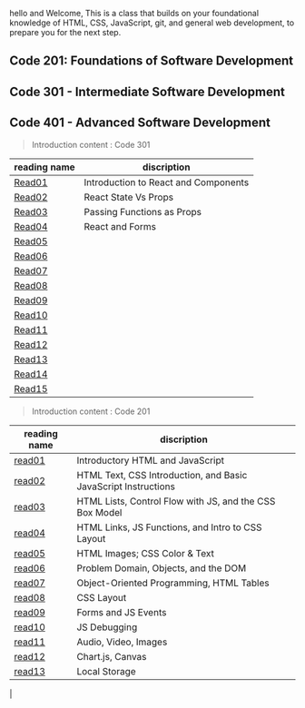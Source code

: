 hello and  Welcome,  This is a class that builds on your foundational knowledge of HTML, CSS, JavaScript, git, and general web development, to prepare you for the next step.

## Code 201: Foundations of Software Development

## Code 301 - Intermediate Software Development 

## Code 401 - Advanced Software Development




> Introduction content : Code 301

| reading name                                                   | discription                                                    |
| -------------------------------------------------------------- | -------------------------------------------------------------- |
| [Read01](https://abu-nofal.github.io/Reading-notes-/Reading-note-301/Read01) |  Introduction to React and Components                            |
| [Read02](https://abu-nofal.github.io/Reading-notes-/Reading-note-301/Read02) | React State Vs Props |
| [Read03](https://abu-nofal.github.io/Reading-notes-/Reading-note-301/Read03) |  Passing Functions as Props      |
| [Read04](https://abu-nofal.github.io/Reading-notes-/Reading-note-301/Read04) |  React and Forms             |
| [Read05]() |                                   |
| [Read06]() |                           |
| [Read07]() |                        |
| [Read08]() |
| [Read09]() |
| [Read10]() |
| [Read11]() |
| [Read12]() |
| [Read13]() |
| [Read14]() |
| [Read15]() |









> Introduction content : Code 201

| reading name                                                   | discription                                                    |
| -------------------------------------------------------------- | -------------------------------------------------------------- |
| [read01](https://abu-nofal.github.io/Reading-notes-201/Reading-note-201/read01) | Introductory HTML and JavaScript                               |
| [read02](https://abu-nofal.github.io/Reading-notes-201/Reading-note-201/read02) | HTML Text, CSS Introduction, and Basic JavaScript Instructions |
| [read03](https://abu-nofal.github.io/Reading-notes-201/Reading-note-201/read03) | HTML Lists, Control Flow with JS, and the CSS Box Model        |
| [read04](https://abu-nofal.github.io/Reading-notes-201/Reading-note-201/read04) | HTML Links, JS Functions, and Intro to CSS Layout              |
| [read05](https://abu-nofal.github.io/Reading-notes-201/Reading-note-201/read05) | HTML Images; CSS Color & Text                                  |
| [read06](https://abu-nofal.github.io/Reading-notes-201/Reading-note-201/read06) | Problem Domain, Objects, and the DOM                           |
| [read07](https://abu-nofal.github.io/Reading-notes-201/Reading-note-201/read07) | Object-Oriented Programming, HTML Tables                       |
| [read08](https://abu-nofal.github.io/Reading-notes-201/Reading-note-201/read08) |CSS Layout
| [read09](https://abu-nofal.github.io/Reading-notes-201/Reading-note-201/read09)    |Forms and JS Events
| [read10](https://abu-nofal.github.io/Reading-notes-201/Reading-note-201/read10)    |JS Debugging
| [read11](https://abu-nofal.github.io/Reading-notes-201/Reading-note-201/read11)    |Audio, Video, Images
| [read12](https://abu-nofal.github.io/Reading-notes-201/Reading-note-201/read12)    |Chart.js, Canvas
| [read13](https://abu-nofal.github.io/Reading-notes-201/Reading-note-201/read13)    |Local Storage
|



